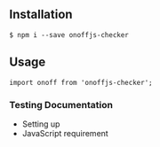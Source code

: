 ## Installation

```
$ npm i --save onoffjs-checker
```

## Usage

```
import onoff from 'onoffjs-checker';
```

### Testing Documentation

- Setting up
- JavaScript requirement
